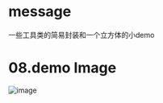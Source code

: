 # message
一些工具类的简易封装和一个立方体的小demo

# 08.demo Image
![image](https://user-images.githubusercontent.com/92011625/143987870-964513da-ffe7-4da8-9897-0abd7f277bfb.png)
